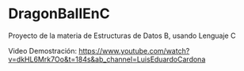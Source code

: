 # DragonBallEnC
Proyecto de la materia de Estructuras de Datos B, usando Lenguaje C

Video Demostración: https://www.youtube.com/watch?v=dkHL6Mrk7Oo&t=184s&ab_channel=LuisEduardoCardona
